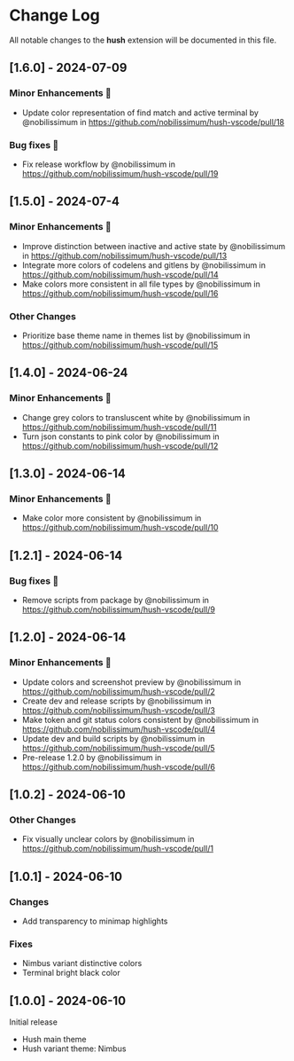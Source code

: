 # Change Log

All notable changes to the **hush** extension will be documented in this file.

## [1.6.0] - 2024-07-09

### Minor Enhancements 💄

- Update color representation of find match and active terminal by @nobilissimum in https://github.com/nobilissimum/hush-vscode/pull/18

### Bug fixes 🔨

- Fix release workflow by @nobilissimum in https://github.com/nobilissimum/hush-vscode/pull/19

## [1.5.0] - 2024-07-4

### Minor Enhancements 💄

- Improve distinction between inactive and active state by @nobilissimum in https://github.com/nobilissimum/hush-vscode/pull/13
- Integrate more colors of codelens and gitlens by @nobilissimum in https://github.com/nobilissimum/hush-vscode/pull/14
- Make colors more consistent in all file types by @nobilissimum in https://github.com/nobilissimum/hush-vscode/pull/16

### Other Changes

- Prioritize base theme name in themes list by @nobilissimum in https://github.com/nobilissimum/hush-vscode/pull/15

## [1.4.0] - 2024-06-24

### Minor Enhancements 💄

- Change grey colors to transluscent white by @nobilissimum in https://github.com/nobilissimum/hush-vscode/pull/11
- Turn json constants to pink color by @nobilissimum in https://github.com/nobilissimum/hush-vscode/pull/12

## [1.3.0] - 2024-06-14

### Minor Enhancements 💄

- Make color more consistent by @nobilissimum in https://github.com/nobilissimum/hush-vscode/pull/10

## [1.2.1] - 2024-06-14

### Bug fixes 🔨

- Remove scripts from package by @nobilissimum in https://github.com/nobilissimum/hush-vscode/pull/9

## [1.2.0] - 2024-06-14

### Minor Enhancements 💄

- Update colors and screenshot preview by @nobilissimum in https://github.com/nobilissimum/hush-vscode/pull/2
- Create dev and release scripts by @nobilissimum in https://github.com/nobilissimum/hush-vscode/pull/3
- Make token and git status colors consistent by @nobilissimum in https://github.com/nobilissimum/hush-vscode/pull/4
- Update dev and build scripts by @nobilissimum in https://github.com/nobilissimum/hush-vscode/pull/5
- Pre-release 1.2.0 by @nobilissimum in https://github.com/nobilissimum/hush-vscode/pull/6

## [1.0.2] - 2024-06-10

### Other Changes

- Fix visually unclear colors by @nobilissimum in https://github.com/nobilissimum/hush-vscode/pull/1

## [1.0.1] - 2024-06-10

### Changes

- Add transparency to minimap highlights

### Fixes

- Nimbus variant distinctive colors
- Terminal bright black color

## [1.0.0] - 2024-06-10

Initial release

- Hush main theme
- Hush variant theme: Nimbus
